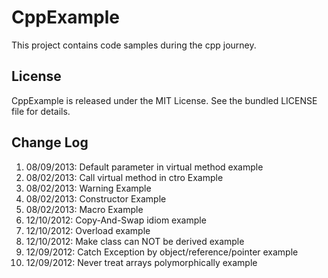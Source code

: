 CppExample
==========

This project contains code samples during the cpp journey.

## License

CppExample is released under the MIT License. See the bundled LICENSE file for details.

## Change Log
1. 08/09/2013: Default parameter in virtual method example
1. 08/02/2013: Call virtual method in ctro Example
1. 08/02/2013: Warning Example
1. 08/02/2013: Constructor Example
1. 08/02/2013: Macro Example
1. 12/10/2012: Copy-And-Swap idiom example
1. 12/10/2012: Overload example
1. 12/10/2012: Make class can NOT be derived example
1. 12/09/2012: Catch Exception by object/reference/pointer example
1. 12/09/2012: Never treat arrays polymorphically example

